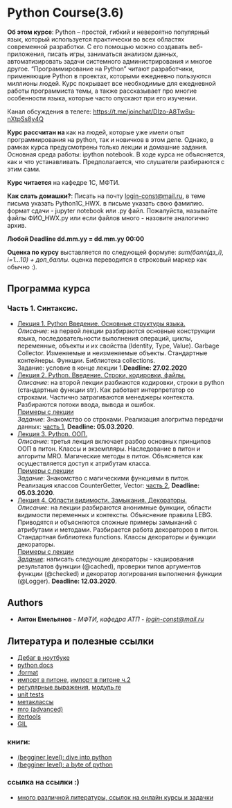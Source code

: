 # Python Course(3.6)

<b>Об этом курсе</b>: Python – простой, гибкий и невероятно популярный язык, который используется практически во всех областях современной разработки. С его помощью можно создавать веб-приложения, писать игры, заниматься анализом данных, автоматизировать задачи системного администрирования и многое другое. “Программирование на Python” читают разработчики, применяющие Python в проектах, которыми ежедневно пользуются миллионы людей. Курс покрывает все необходимые для ежедневной работы программиста темы, а также рассказывает про многие особенности языка, которые часто опускают при его изучении.

Канал обсуждения в телеге: https://t.me/joinchat/DIzo-A8Tw8u-nXtpSs8y4Q

<b>Курс рассчитан на </b> как на людей, которые уже имели опыт программирования на python, так и новичков в этом деле. Однако, в рамках курса предусмотрены только лекции и домашние задания. Основная среда работы: ipython notebook. В ходе курса не объясняется, как и что устанавливать. Предполагается, что слушатели разбираются с этим сами.

<b>Курс читается</b> на кафедре 1С, МФТИ.

<b>Как слать домашки?</b>: Писать на почту login-const@mail.ru, в теме письма указать Python1C_HWX. в письме указать свою фамилию. формат сдачи - jupyter notebook или .py файл. Пожалуйста, называйте файлы ФИО_HWX.py или если файлов много - назовите аналогично архив.

<b>Любой Deadline dd.mm.yy = dd.mm.yy 00:00</b>

<b>Оценка по курсу</b> выставляется по следующей формуле: <i>sum(балл(дз_i), i=1...10) + доп_баллы.</i> оценка переводится в строковый маркер как обычно :).

## Программа курса

### Часть 1. Синтаксис.

<ul>
	<li><a href="https://github.com/king-menin/python-course/blob/master/L1.intro-python/L1.intro-python.pdf">Лекция 1. Python Введение. Основные структуры языка.</a><br><i>Описание</i>: на первой лекции разбираются основные конструкции языка, последовательности выполнения операций, циклы, переменные, объекты и их свойства (Identity, Type, Value). Garbage Collector. Изменяемые и неизменяемые объекты. Стандартные контейнеры. Функции. Библиотека collections.<br>Задание: условие в конце лекции 1.<b>Deadline: 27.02.2020</b></li>
	<li><a href="https://github.com/king-menin/python-course/blob/master/L2.strings/intro-python-2.pdf">Лекция 2. Python. Введение. Строки, кодировки, файлы.</a><br><i>Описание</i>: на второй лекции разбиаются кодировки, строки в python (стандартные функции str). Как работает интерпретатор со строками. Частично затрагиваются менеджеры контекста. Разбираются потоки ввода, вывода и ошибок. <br>
	<a href="https://github.com/king-menin/python-course/blob/master/L2.strings/samples.ipynb">Примеры с лекции</a>
	<br><i>Задание</i>: Знакомство со строками. Реализация алогритма передачи данных: <a href="https://github.com/king-menin/python-course/blob/master/HWS/HW2.ipynb">часть 1</a>, <b>Deadline: 05.03.2020</b>.
	</li>
	<li><a href="https://github.com/king-menin/python-course/blob/master/L3.OOP/oop1.pdf">Лекция 3. Python. ООП.</a><br><i>Описание</i>: третья лекция включает разбор основных принципов ООП в питон. Классы и экземпляры. Наследование в питон и алгоритм MRO. Магические методы в питон. Объясняется как осуществляется доступ к атрибутам класса.<br>
	<a href="https://github.com/king-menin/python-course/blob/master/L3.OOP/samples.ipynb">Примеры с лекции</a>
<br><i>Задание</i>: Знакомство с магическими функциями в питон. Реализация классов CounterGetter, Vector: <a href="https://github.com/king-menin/python-course/blob/master/HWS/HW2.ipynb">часть 2</a>, <b>Deadline: 05.03.2020</b>.
	<li><a href="https://github.com/king-menin/python-course/blob/master/L4.scopes_closures_decorators/scopes_closures_decorators.pdf">Лекция 4. Области видимости. Замыкания. Декораторы.</a><br><i>Описание</i>: на лекции разбираются анонимные функции, области видимости переменных и контексты. Объяснение правила LEBG. Приводятся и объясняются сложные примеры замыканий с атрибутами и методами. Разбирается работа декораторов в питон. Стандартная библиотека functions. Классы декораторы и функции декораторы.<br>
	<a href="https://github.com/king-menin/python-course/blob/master/L4.scopes_closures_decorators/samples.ipynb">Примеры с лекции</a>
<br><i><a href="https://github.com/king-menin/python-course/blob/master/HWS/HW3.ipynb">Задание</a></i>: написать следующие декораторы - кэширования результатов функции (@cached), проверки типов аргументов функции (@checked) и декоратор логирования выполнения функции (@Logger). <b>Deadline: 12.03.2020</b>.
</ul>

## Authors

* **Антон Емельянов** - *МФТИ, кафедра АТП* - *login-const@mail.ru*

## Литература и полезные ссылки
* [Дебаг в ноутбуке](https://davidhamann.de/2017/04/22/debugging-jupyter-notebooks/)
* [python docs](https://docs.python.org/3/)
* [.format](https://pyformat.info/)
* [импорт в питоне](http://asvetlov.blogspot.ru/2010/05/blog-post.html), [импорт в питоне ч.2](http://asvetlov.blogspot.ru/2010/05/blog-post.html)
* [регулярные выражения](https://developers.google.com/edu/python/regular-expressions), [модуль re](https://docs.python.org/3/library/re.html)
* [unit tests](http://asvetlov.blogspot.ru/2011/02/funny-unittests.html)
* [метаклассы](http://python-3-patterns-idioms-test.readthedocs.io/en/latest/Metaprogramming.html)
* [mro (advanced)](https://www.python.org/download/releases/2.3/mro/)
* [itertools](https://docs.python.org/2/library/itertools.html)
* [GIL](http://asvetlov.blogspot.ru/2011/07/gil.html)
### книги:
* [(begginer level): dive into python](http://www.diveintopython3.net/)
* [(begginer level): a byte of python](https://python.swaroopch.com/)
### ссылка на ссылки :)
* [много различной литературы, ссылок на онлайн курсы и задачки](https://ru.stackoverflow.com/questions/420125/%D0%9A%D0%BD%D0%B8%D0%B3%D0%B8-%D0%B8-%D1%83%D1%87%D0%B5%D0%B1%D0%BD%D1%8B%D0%B5-%D1%80%D0%B5%D1%81%D1%83%D1%80%D1%81%D1%8B-%D0%BF%D0%BE-python?rq=1)
